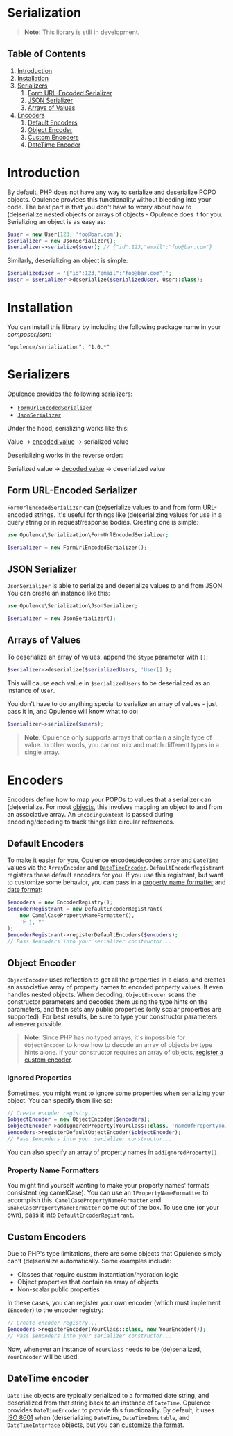 # Serialization

> **Note:** This library is still in development.

## Table of Contents
1. [Introduction](#introduction)
2. [Installation](#installation)
3. [Serializers](#serializers)
    1. [Form URL-Encoded Serializer](#form-url-encoded-serializer)
    2. [JSON Serializer](#json-serializer)
    3. [Arrays of Values](#arrays-of-values)
4. [Encoders](#encoders)
    1. [Default Encoders](#default-encoders)
    2. [Object Encoder](#object-encoder)
    3. [Custom Encoders](#custom-encoders)
    4. [DateTime Encoder](#datetime-encoder)

<h1 id="introduction">Introduction</h1>

By default, PHP does not have any way to serialize and deserialize POPO objects.  Opulence provides this functionality without bleeding into your code.  The best part is that you don't have to worry about how to (de)serialize nested objects or arrays of objects - Opulence does it for you.  Serializing an object is as easy as:

```php
$user = new User(123, 'foo@bar.com');
$serializer = new JsonSerializer();
$serializer->serialize($user); // {"id":123,"email":"foo@bar.com"}
```

Similarly, deserializing an object is simple:

```php
$serializedUser = '{"id":123,"email":"foo@bar.com"}';
$user = $serializer->deserialize($serializedUser, User::class);
```

<h1 id="installation">Installation</h1>

You can install this library by including the following package name in your _composer.json_:

```
"opulence/serialization": "1.0.*"
```

<h1 id="serializers">Serializers</h1>

Opulence provides the following serializers:

* [`FormUrlEncodedSerializer`](#form-url-encoded-serializer)
* [`JsonSerializer`](#json-serializer)

Under the hood, serializing works like this:

Value &rarr; [encoded value](#encoders) &rarr; serialized value

Deserializing works in the reverse order:

Serialized value &rarr; [decoded value](#encoders) &rarr; deserialized value

<h2 id="form-url-encoded-serializer">Form URL-Encoded Serializer</h2>

`FormUrlEncodedSerializer` can (de)serialize values to and from form URL-encoded strings.  It's useful for things like (de)serializing values for use in a query string or in request/response bodies.  Creating one is simple:

```php
use Opulence\Serialization\FormUrlEncodedSerializer;

$serializer = new FormUrlEncodedSerializer();
```

<h2 id="json-serializer">JSON Serializer</h2>

`JsonSerializer` is able to serialize and deserialize values to and from JSON.  You can create an instance like this:

```php
use Opulence\Serialization\JsonSerializer;

$serializer = new JsonSerializer();
```

<h2 id="arrays-of-values">Arrays of Values</h2>

To deserialize an array of values, append the `$type` parameter with `[]`:

```php
$serializer->deserialize($serializedUsers, 'User[]');
```

This will cause each value in `$serializedUsers` to be deserialized as an instance of `User`.

You don't have to do anything special to serialize an array of values - just pass it in, and Opulence will know what to do:

```php
$serializer->serialize($users);
```

> **Note:** Opulence only supports arrays that contain a single type of value.  In other words, you cannot mix and match different types in a single array.

<h1 id="encoders">Encoders</h1>

Encoders define how to map your POPOs to values that a serializer can (de)serialize.  For most [objects](#object-encoder), this involves mapping an object to and from an associative array.  An `EncodingContext` is passed during encoding/decoding to track things like circular references.

<h2 id="default-encoders">Default Encoders</h2>

To make it easier for you, Opulence encodes/decodes `array` and `DateTime` values via the `ArrayEncoder` and [`DateTimeEncoder`](#datetime-encoder).  `DefaultEncoderRegistrant` registers these default encoders for you.  If you use this registrant, but want to customize some behavior, you can pass in a [property name formatter](#property-name-formatters) and [date format](#datetime-encoder):

```php
$encoders = new EncoderRegistry();
$encoderRegistrant = new DefaultEncoderRegistrant(
    new CamelCasePropertyNameFormatter(),
    'F j, Y'
);
$encoderRegistrant->registerDefaultEncoders($encoders);
// Pass $encoders into your serializer constructor...
```

<h2 id="object-encoder">Object Encoder</h2>

`ObjectEncoder` uses reflection to get all the properties in a class, and creates an associative array of property names to encoded property values.  It even handles nested objects.  When decoding, `ObjectEncoder` scans the constructor parameters and decodes them using the type hints on the parameters, and then sets any public properties (only scalar properties are supported).  For best results, be sure to type your constructor parameters whenever possible.

> **Note:** Since PHP has no typed arrays, it's impossible for `ObjectEncoder` to know how to decode an array of objects by type hints alone.  If your constructor requires an array of objects, [register a custom encoder](#custom-encoders).

<h3 id="ignored-properties">Ignored Properties</h3>

Sometimes, you might want to ignore some properties when serializing your object.  You can specify them like so:

```php
// Create encoder registry...
$objectEncoder = new ObjectEncoder($encoders);
$objectEncoder->addIgnoredProperty(YourClass::class, 'nameOfPropertyToIgnore');
$encoders->registerDefaultObjectEncoder($objectEncoder);
// Pass $encoders into your serializer constructor...
```

You can also specify an array of property names in `addIgnoredProperty()`.

<h3 id="property-name-formatters">Property Name Formatters</h3>

You might find yourself wanting to make your property names' formats consistent (eg camelCase).  You can use an `IPropertyNameFormatter` to accomplish this.  `CamelCasePropertyNameFormatter` and `SnakeCasePropertyNameFormatter` come out of the box.  To use one (or your own), pass it into [`DefaultEncoderRegistrant`](#default-encoders).

<h2 id="custom-encoders">Custom Encoders</h2>

Due to PHP's type limitations, there are some objects that Opulence simply can't (de)serialize automatically.  Some examples include:

* Classes that require custom instantiation/hydration logic
* Object properties that contain an array of objects
* Non-scalar public properties

In these cases, you can register your own encoder (which must implement `IEncoder`) to the encoder registry:

```php
// Create encoder registry...
$encoders->registerEncoder(YourClass::class, new YourEncoder());
// Pass $encoders into your serializer constructor...
```

Now, whenever an instance of `YourClass` needs to be (de)serialized, `YourEncoder` will be used.

<h2 id="datetime-encoder">DateTime encoder</h2>

`DateTime` objects are typically serialized to a formatted date string, and deserialized from that string back to an instance of `DateTime`.  Opulence provides `DateTimeEncoder` to provide this functionality. By default, it uses <a href="https://en.wikipedia.org/wiki/ISO_8601" target="_blank">ISO 8601</a> when (de)serializing `DateTime`, `DateTimeImmutable`, and `DateTimeInterface` objects, but you can [customize the format](#default-encoders).